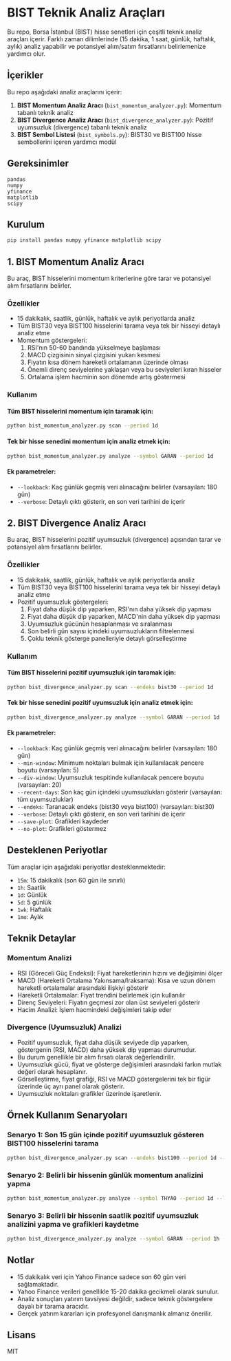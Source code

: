 # BIST Teknik Analiz Araçları

Bu repo, Borsa İstanbul (BIST) hisse senetleri için çeşitli teknik analiz araçları içerir. Farklı zaman dilimlerinde (15 dakika, 1 saat, günlük, haftalık, aylık) analiz yapabilir ve potansiyel alım/satım fırsatlarını belirlemenize yardımcı olur.

## İçerikler

Bu repo aşağıdaki analiz araçlarını içerir:

1. **BIST Momentum Analiz Aracı** (`bist_momentum_analyzer.py`): Momentum tabanlı teknik analiz
2. **BIST Divergence Analiz Aracı** (`bist_divergence_analyzer.py`): Pozitif uyumsuzluk (divergence) tabanlı teknik analiz
3. **BIST Sembol Listesi** (`bist_symbols.py`): BIST30 ve BIST100 hisse sembollerini içeren yardımcı modül

## Gereksinimler

```
pandas
numpy
yfinance
matplotlib
scipy
```

## Kurulum

```bash
pip install pandas numpy yfinance matplotlib scipy
```

## 1. BIST Momentum Analiz Aracı

Bu araç, BIST hisselerini momentum kriterlerine göre tarar ve potansiyel alım fırsatlarını belirler.

### Özellikler

- 15 dakikalık, saatlik, günlük, haftalık ve aylık periyotlarda analiz
- Tüm BIST30 veya BIST100 hisselerini tarama veya tek bir hisseyi detaylı analiz etme
- Momentum göstergeleri:
  1. RSI'nın 50-60 bandında yükselmeye başlaması
  2. MACD çizgisinin sinyal çizgisini yukarı kesmesi
  3. Fiyatın kısa dönem hareketli ortalamanın üzerinde olması
  4. Önemli direnç seviyelerine yaklaşan veya bu seviyeleri kıran hisseler
  5. Ortalama işlem hacminin son dönemde artış göstermesi

### Kullanım

#### Tüm BIST hisselerini momentum için taramak için:

```bash
python bist_momentum_analyzer.py scan --period 1d
```

#### Tek bir hisse senedini momentum için analiz etmek için:

```bash
python bist_momentum_analyzer.py analyze --symbol GARAN --period 1d
```

#### Ek parametreler:

- `--lookback`: Kaç günlük geçmiş veri alınacağını belirler (varsayılan: 180 gün)
- `--verbose`: Detaylı çıktı gösterir, en son veri tarihini de içerir

## 2. BIST Divergence Analiz Aracı

Bu araç, BIST hisselerini pozitif uyumsuzluk (divergence) açısından tarar ve potansiyel alım fırsatlarını belirler.

### Özellikler

- 15 dakikalık, saatlik, günlük, haftalık ve aylık periyotlarda analiz
- Tüm BIST30 veya BIST100 hisselerini tarama veya tek bir hisseyi detaylı analiz etme
- Pozitif uyumsuzluk göstergeleri:
  1. Fiyat daha düşük dip yaparken, RSI'nın daha yüksek dip yapması
  2. Fiyat daha düşük dip yaparken, MACD'nin daha yüksek dip yapması
  3. Uyumsuzluk gücünün hesaplanması ve sıralanması
  4. Son belirli gün sayısı içindeki uyumsuzlukların filtrelenmesi
  5. Çoklu teknik gösterge panelleriyle detaylı görselleştirme

### Kullanım

#### Tüm BIST hisselerini pozitif uyumsuzluk için taramak için:

```bash
python bist_divergence_analyzer.py scan --endeks bist30 --period 1d
```

#### Tek bir hisse senedini pozitif uyumsuzluk için analiz etmek için:

```bash
python bist_divergence_analyzer.py analyze --symbol GARAN --period 1d
```

#### Ek parametreler:

- `--lookback`: Kaç günlük geçmiş veri alınacağını belirler (varsayılan: 180 gün)
- `--min-window`: Minimum noktaları bulmak için kullanılacak pencere boyutu (varsayılan: 5)
- `--div-window`: Uyumsuzluk tespitinde kullanılacak pencere boyutu (varsayılan: 20)
- `--recent-days`: Son kaç gün içindeki uyumsuzlukları gösterir (varsayılan: tüm uyumsuzluklar)
- `--endeks`: Taranacak endeks (bist30 veya bist100) (varsayılan: bist30)
- `--verbose`: Detaylı çıktı gösterir, en son veri tarihini de içerir
- `--save-plot`: Grafikleri kaydeder
- `--no-plot`: Grafikleri göstermez

## Desteklenen Periyotlar

Tüm araçlar için aşağıdaki periyotlar desteklenmektedir:

- `15m`: 15 dakikalık (son 60 gün ile sınırlı)
- `1h`: Saatlik
- `1d`: Günlük
- `5d`: 5 günlük
- `1wk`: Haftalık
- `1mo`: Aylık

## Teknik Detaylar

### Momentum Analizi

- RSI (Göreceli Güç Endeksi): Fiyat hareketlerinin hızını ve değişimini ölçer
- MACD (Hareketli Ortalama Yakınsama/Iraksama): Kısa ve uzun dönem hareketli ortalamalar arasındaki ilişkiyi gösterir
- Hareketli Ortalamalar: Fiyat trendini belirlemek için kullanılır
- Direnç Seviyeleri: Fiyatın geçmesi zor olan üst seviyeleri gösterir
- Hacim Analizi: İşlem hacmindeki değişimleri takip eder

### Divergence (Uyumsuzluk) Analizi

- Pozitif uyumsuzluk, fiyat daha düşük seviyede dip yaparken, göstergenin (RSI, MACD) daha yüksek dip yapması durumudur.
- Bu durum genellikle bir alım fırsatı olarak değerlendirilir.
- Uyumsuzluk gücü, fiyat ve gösterge değişimleri arasındaki farkın mutlak değeri olarak hesaplanır.
- Görselleştirme, fiyat grafiği, RSI ve MACD göstergelerini tek bir figür üzerinde üç ayrı panel olarak gösterir.
- Uyumsuzluk noktaları grafikler üzerinde işaretlenir.

## Örnek Kullanım Senaryoları

### Senaryo 1: Son 15 gün içinde pozitif uyumsuzluk gösteren BIST100 hisselerini tarama

```bash
python bist_divergence_analyzer.py scan --endeks bist100 --period 1d --recent-days 15 --verbose
```

### Senaryo 2: Belirli bir hissenin günlük momentum analizini yapma

```bash
python bist_momentum_analyzer.py analyze --symbol THYAO --period 1d --lookback 90
```

### Senaryo 3: Belirli bir hissenin saatlik pozitif uyumsuzluk analizini yapma ve grafikleri kaydetme

```bash
python bist_divergence_analyzer.py analyze --symbol GARAN --period 1h --lookback 30 --save-plot
```

## Notlar

- 15 dakikalık veri için Yahoo Finance sadece son 60 gün veri sağlamaktadır.
- Yahoo Finance verileri genellikle 15-20 dakika gecikmeli olarak sunulur.
- Analiz sonuçları yatırım tavsiyesi değildir, sadece teknik göstergelere dayalı bir tarama aracıdır.
- Gerçek yatırım kararları için profesyonel danışmanlık almanız önerilir.

## Lisans

MIT
